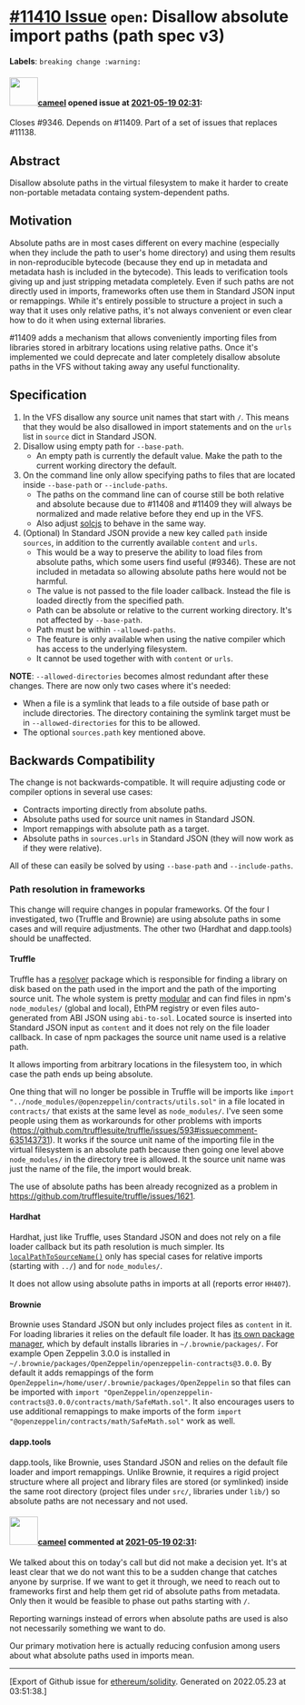 # [\#11410 Issue](https://github.com/ethereum/solidity/issues/11410) `open`: Disallow absolute import paths (path spec v3)
**Labels**: `breaking change :warning:`


#### <img src="https://avatars.githubusercontent.com/u/137030?v=4" width="50">[cameel](https://github.com/cameel) opened issue at [2021-05-19 02:31](https://github.com/ethereum/solidity/issues/11410):

Closes #9346.
Depends on #11409.
Part of a set of issues that replaces #11138.

## Abstract
Disallow absolute paths in the virtual filesystem to make it harder to create non-portable metadata containg system-dependent paths.

## Motivation
Absolute paths are in most cases different on every machine (especially when they include the path to user's home directory) and using them results in non-reproducible bytecode (because they end up in metadata and metadata hash is included in the bytecode). This leads to verification tools giving up and just stripping metadata completely. Even if such paths are not directly used in imports, frameworks often use them in Standard JSON input or remappings. While it's entirely possible to structure a project in such a way that it uses only relative paths, it's not always convenient or even clear how to do it when using external libraries.

#11409 adds a mechanism that allows conveniently importing files from libraries stored in arbitrary locations using relative paths.
Once it's implemented we could deprecate and later completely disallow absolute paths in the VFS without taking away any useful functionality.

## Specification
1. In the VFS disallow any source unit names that start with `/`. This means that they would be also disallowed in import statements and on the `urls` list in `source` dict in Standard JSON.
2. Disallow using empty path for `--base-path`.
    - An empty path is currently the default value. Make the path to the current working directory the default.
3. On the command line only allow specifying paths to files that are located inside `--base-path` or `--include-paths`.
    - The paths on the command line can of course still be both relative and absolute because due to #11408 and #11409 they will always be normalized and made relative before they end up in the VFS.
    - Also adjust [solcjs](https://github.com/ethereum/solc-js/blob/master/solcjs) to behave in the same way.
4. (Optional) In Standard JSON provide a new key called `path` inside `sources`, in addition to the currently available `content` and `urls`.
    - This would be a way to preserve the ability to load files from absolute paths, which some users find useful (#9346). These are not included in metadata so allowing absolute paths here would not be harmful.
    - The value is not passed to the file loader callback. Instead the file is loaded directly from the specified path.
    - Path can be absolute or relative to the current working directory. It's not affected by `--base-path`.
    - Path must be within `--allowed-paths`.
    - The feature is only available when using the native compiler which has access to the underlying filesystem.
    - It cannot be used together with with `content` or `urls`.

**NOTE**: `--allowed-directories` becomes almost redundant after these changes. There are now only two cases where it's needed:
- When a file is a symlink that leads to a file outside of base path or include directories. The directory containing the symlink target must be in `--allowed-directories` for this to be allowed.
- The optional `sources.path` key mentioned above.

## Backwards Compatibility
The change is not backwards-compatible. It will require adjusting code or compiler options in several use cases:
- Contracts importing directly from absolute paths.
- Absolute paths used for source unit names in Standard JSON.
- Import remappings with absolute path as a target.
- Absolute paths in `sources.urls` in Standard JSON (they will now work as if they were relative).

All of these can easily be solved by using `--base-path` and `--include-paths`.

### Path resolution in frameworks
This change will require changes in popular frameworks. Of the four I investigated, two (Truffle and Brownie) are using absolute paths in some cases and will require adjustments. The other two (Hardhat and dapp.tools) should be unaffected.

#### Truffle
Truffle has a [resolver](https://github.com/trufflesuite/truffle/tree/develop/packages/resolver) package which is responsible for finding a library on disk based on the path used in the import and the path of the importing source unit. The whole system is pretty [modular](https://github.com/trufflesuite/truffle/tree/develop/packages/resolver/lib/sources) and can find files in npm's `node_modules/` (global and local), EthPM registry or even files auto-generated from ABI JSON using `abi-to-sol`. Located source is inserted into Standard JSON input as `content` and it does not rely on the file loader callback. In case of npm packages the source unit name used is a relative path.

It allows importing from arbitrary locations in the filesystem too, in which case the path ends up being absolute.

One thing that will no longer be possible in Truffle will be imports like `import "../node_modules/@openzeppelin/contracts/utils.sol"` in a file located in `contracts/` that exists at the same level as `node_modules/`. I've seen some people using them as workarounds for other problems with imports (https://github.com/trufflesuite/truffle/issues/593#issuecomment-635143731). It works if the source unit name of the importing file in the virtual filesystem is an absolute path because then going one level above `node_modules/` in the directory tree is allowed. It the source unit name was just the name of the file, the import would break.

The use of absolute paths has been already recognized as a problem in https://github.com/trufflesuite/truffle/issues/1621.

#### Hardhat
Hardhat, just like Truffle, uses Standard JSON and does not rely on a file loader callback but its path resolution is much simpler. Its [`localPathToSourceName()`](https://github.com/nomiclabs/hardhat/blob/hardhat-core-v2.3.0/packages/hardhat-core/src/utils/source-names.ts#L112-L138) only has special cases for relative imports (starting with `../`) and for `node_modules/`.

It does not allow using absolute paths in imports at all (reports error `HH407`).

#### Brownie
Brownie uses Standard JSON but only includes project files as `content` in it. For loading libraries it relies on the default file loader. It has [its own package manager](https://eth-brownie.readthedocs.io/en/stable/package-manager.html), which by default installs libraries in `~/.brownie/packages/`. For example Open Zeppelin 3.0.0 is installed in `~/.brownie/packages/OpenZeppelin/openzeppelin-contracts@3.0.0`. By default it adds remappings of the form `OpenZeppelin=/home/user/.brownie/packages/OpenZeppelin` so that files can be imported with `import "OpenZeppelin/openzeppelin-contracts@3.0.0/contracts/math/SafeMath.sol"`. It also encourages users to use additional remappings to make imports of the form `import "@openzeppelin/contracts/math/SafeMath.sol"` work as well.

#### dapp.tools
dapp.tools, like Brownie, uses Standard JSON and relies on the default file loader and import remappings. Unlike Brownie, it requires a rigid project structure where all project and library files are stored (or symlinked) inside the same root directory (project files under `src/`, libraries under `lib/`) so absolute paths are not necessary and not used.


#### <img src="https://avatars.githubusercontent.com/u/137030?v=4" width="50">[cameel](https://github.com/cameel) commented at [2021-05-19 02:31](https://github.com/ethereum/solidity/issues/11410#issuecomment-849738281):

We talked about this on today's call but did not make a decision yet. It's at least clear that we do not want this to be a sudden change that catches anyone by surprise. If we want to get it through, we need to reach out to frameworks first and help them get rid of absolute paths from metadata. Only then it would be feasible to phase out paths starting with `/`.

Reporting warnings instead of errors when absolute paths are used is also not necessarily something we want to do.

Our primary motivation here is actually reducing confusion among users about what absolute paths used in imports mean.


-------------------------------------------------------------------------------



[Export of Github issue for [ethereum/solidity](https://github.com/ethereum/solidity). Generated on 2022.05.23 at 03:51:38.]
